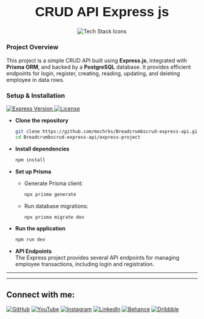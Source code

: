<h1 align="center" style="font-family: 'Poppins', sans-serif; font-size: 2.5em; font-weight: bold;">CRUD API Express js </h1>



<p align="center">
  <img src="https://skillicons.dev/icons?i=express,js,postgres,prisma" alt="Tech Stack Icons" />
</p>




### Project Overview

This project is a simple CRUD API built using **Express.js**, integrated with **Prisma ORM**, and backed by a **PostgreSQL** database. It provides efficient endpoints for login, register, creating, reading, updating, and deleting employee in data rows.

### Setup & Installation
  <a href="https://www.npmjs.com/package/express" target="_blank"> <img src="https://img.shields.io/npm/v/express.svg" alt="Express Version" /> </a> 
  <a href="https://github.com/expressjs/express" target="_blank"> <img src="https://img.shields.io/github/license/expressjs/express.svg" alt="License" /> </a>

- **Clone the repository**
    ```bash
    git clone https://github.com/mochrks/Breadcrumbscrud-express-api.git
    cd Breadcrumbscrud-express-api/express-project
    ```

- **Install dependencies**
    ```bash
    npm install
    ```

- **Set up Prisma**
    - Generate Prisma client:
        ```bash
        npx prisma generate
        ```

    - Run database migrations:
        ```bash
        npx prisma migrate dev
        ```

- **Run the application**
    ```bash
    npm run dev
    ```

- **API Endpoints**  
  The Express project provides several API endpoints for managing employee transactions, including login and registration.

---
---

## Connect with me:
[![GitHub](https://img.shields.io/badge/GitHub-333?style=for-the-badge&logo=github&logoColor=white)](https://github.com/mochrks)
[![YouTube](https://img.shields.io/badge/YouTube-FF0000?style=for-the-badge&logo=youtube&logoColor=white)](https://youtube.com/@Gdvisuel)
[![Instagram](https://img.shields.io/badge/Instagram-E4405F?style=for-the-badge&logo=instagram&logoColor=white)](https://instagram.com/mochrks)
[![LinkedIn](https://img.shields.io/badge/LinkedIn-0077B5?style=for-the-badge&logo=linkedin&logoColor=white)](https://linkedin.com/in/mochrks)
[![Behance](https://img.shields.io/badge/Behance-1769FF?style=for-the-badge&logo=behance&logoColor=white)](https://behance.net/mochrks)
[![Dribbble](https://img.shields.io/badge/Dribbble-EA4C89?style=for-the-badge&logo=dribbble&logoColor=white)](https://dribbble.com/mochrks)
